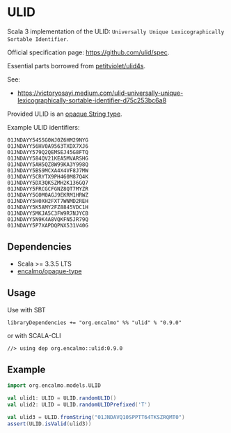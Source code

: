 # ULID

Scala 3 implementation of the ULID: `Universally Unique Lexicographically Sortable Identifier`.

Official specification page: https://github.com/ulid/spec.

Essential parts borrowed from [petitviolet/ulid4s](https://github.com/petitviolet/ulid4s).

See: 
- https://victoryosayi.medium.com/ulid-universally-unique-lexicographically-sortable-identifier-d75c253bc6a8

Provided ULID is an [opaque String type](https://docs.scala-lang.org/scala3/book/types-opaque-types.html).

Example ULID identifiers:

```
01JNDAYY54SSG0WJ0Z6HM29NYG
01JNDAYY56HV0A9563TXDX7XJ6
01JNDAYY579Q2QEMSEJ45G8FTQ
01JNDAYY584QV21KEA5MVARSHG
01JNDAYY5AH5QZ8W99KA3Y998Q
01JNDAYY5BS9MCXA4X4VF8J7MW
01JNDAYY5CRYTX9PH460M87Q4K
01JNDAYY5DX3QKSZMH2K136GQ7
01JNDAYY5FRCGCFGNZ8QT7MYZR
01JNDAYY5G0M0AGJ9EKRM1HRWZ
01JNDAYY5H0XH2FXT7WNMD2REH
01JNDAYY5K5AMY2FZ8845VDC1H
01JNDAYY5MKJA5C3FW9R7NJYCB
01JNDAYY5N9K4A8VQKFN5JR79Q
01JNDAYY5P7XAPDQPNX531V40G
```

## Dependencies

- Scala >= 3.3.5 LTS
- [encalmo/opaque-type](https://github.com/encalmo/opaque-type)


## Usage

Use with SBT

    libraryDependencies += "org.encalmo" %% "ulid" % "0.9.0"

or with SCALA-CLI

    //> using dep org.encalmo::ulid:0.9.0

## Example

```scala
import org.encalmo.models.ULID

val ulid1: ULID = ULID.randomULID()
val ulid2: ULID = ULID.randomULIDPrefixed('T')

val ulid3 = ULID.fromString("01JNDAVQ10SPPTT64TKSZRQMT0")
assert(ULID.isValid(ulid3))
```
